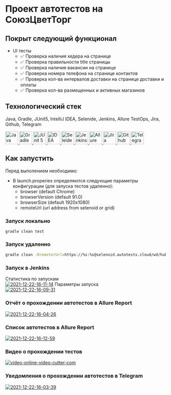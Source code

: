 # Проект автотестов на СоюзЦветТорг

## Покрыт следующий функционал

* UI тесты
  * ✅ Проверка наличия хедера на странице
  * ✅ Проверка правильности title страницы
  * ✅ Проверка наличия вакансии на странице
  * ✅ Проверка номера телефона на странице контактов
  * ✅ Проверка кол-ва интервалов доставки на странице доставки и оплаты
  * ✅ Проверка кол-ва размещенных и активных магазинов

## Технологический стек

Java, Gradle, JUnit5, IntelliJ IDEA, Selenide, Jenkins, Allure TestOps, Jira, Github, Telegram

<a href="https://github.com/angry-qa/vkc-demo">
  <img src="https://starchenkov.pro/qa-guru/img/skills/Java.svg" width="40" height="40"  alt="Java"/>
  <img src="https://starchenkov.pro/qa-guru/img/skills/Gradle.svg" width="40" height="40"  alt="Gradle"/>
  <img src="https://starchenkov.pro/qa-guru/img/skills/JUnit5.svg" width="40" height="40"  alt="JUnit 5"/>
  <img src="https://starchenkov.pro/qa-guru/img/skills/Intelij_IDEA.svg" width="40" height="40"  alt="IDEA"/>
  <img src="https://starchenkov.pro/qa-guru/img/skills/Selenide.svg" width="40" height="40"  alt="Seleide"/>
  <img src="https://starchenkov.pro/qa-guru/img/skills/Jenkins.svg" width="40" height="40"  alt="Jenkins"/>
  <img src="https://starchenkov.pro/qa-guru/img/skills/Allure_EE.svg" width="40" height="40"  alt="Allure TestOps"/>
  <img src="https://starchenkov.pro/qa-guru/img/skills/Jira.svg" width="40" height="40"  alt="Jira"/>
  <img src="https://starchenkov.pro/qa-guru/img/skills/Github.svg" width="40" height="40"  alt="Github"/>
  <img src="https://starchenkov.pro/qa-guru/img/skills/Telegram.svg" width="40" height="40"  alt="Telegram"/>
</a>

## Как запустить

Перед выполением необходимо:

* В launch.properies определяются следующие параметры конфигурации (для запуска тестов удаленно):
  - browser (default Chrome)
  - browserVersion (default 91.0)
  - browserSize (default 1920x1080)
  - remoteUrl (url address from selenoid or grid)

### Запуск локально

```
gradle clean test
```

### Запуск удаленно

```bash
gradle clean -DremoterUrl=https://%s:%s@selenoid.autotests.cloud/wd/hub/ test
```

### Запуск в Jenkins

Статистика по запускам <br >
<a href="https://ibb.co/yFt5MYK"><img src="https://i.ibb.co/MkrpjGK/2021-12-22-16-11-14.png" alt="2021-12-22-16-11-14" border="0"></a>
Параметры запуска <br >
<a href="https://ibb.co/BLmVPhm"><img src="https://i.ibb.co/wyTNLnT/2021-12-22-16-09-31.png" alt="2021-12-22-16-09-31" border="0"></a>

### Отчёт о прохождении автотестов в Allure Report

<a href="https://ibb.co/TRNLXG2"><img src="https://i.ibb.co/RPJynKb/2021-12-22-16-04-26.png" alt="2021-12-22-16-04-26" border="0"></a>

### Список автотестов в Allure Report

<a href="https://ibb.co/nm8RY3r"><img src="https://i.ibb.co/8s4XfzM/2021-12-22-16-12-59.png" alt="2021-12-22-16-12-59" border="0"></a>

### Видео о прохождении тестов

</a><a href="https://ibb.co/cwzhJQY"><img src="https://i.ibb.co/tzypBDL/video-online-video-cutter-com.gif" alt="video-online-video-cutter-com" border="0"></a>

### Уведомления о прохождении автотестов в Telegram

<a href="https://ibb.co/rMNd4L9"><img src="https://i.ibb.co/ctVYDpq/2021-12-22-16-03-39.png" alt="2021-12-22-16-03-39" border="0"></a>